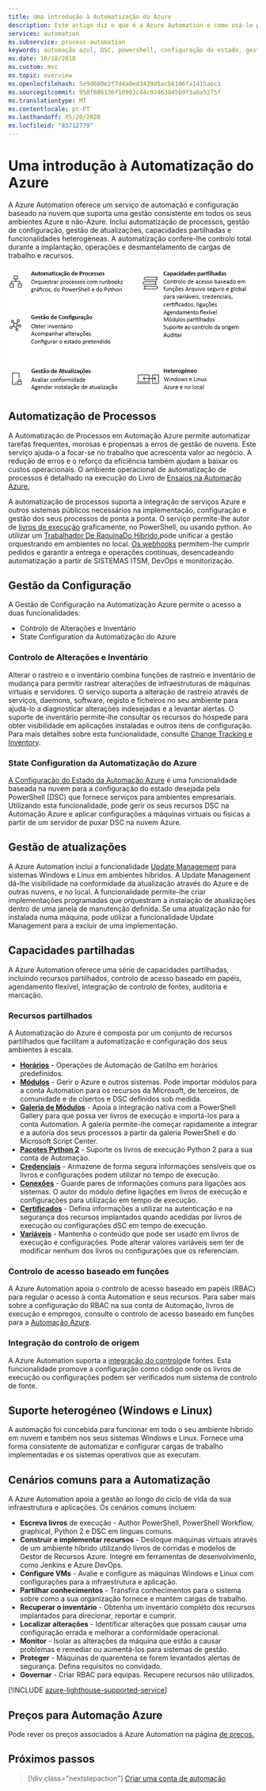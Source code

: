 ```yaml
---
title: Uma introdução à Automatização do Azure
description: Este artigo diz o que é a Azure Automation e como usá-lo para automatizar o ciclo de vida de infraestruturas e aplicações.
services: automation
ms.subservice: process-automation
keywords: automação azul, DSC, powershell, configuração do estado, gestão de atualizações, rastreio de alterações, DSC, inventário, livros de execução, python, gráfico
ms.date: 10/18/2018
ms.custom: mvc
ms.topic: overview
ms.openlocfilehash: 5e9d680e2f7d4a0ed3439d5acb6106fa1415aec1
ms.sourcegitcommit: 958f086136f10903c44c92463845b9f3a6a5275f
ms.translationtype: MT
ms.contentlocale: pt-PT
ms.lasthandoff: 05/20/2020
ms.locfileid: "83712779"
---
```

# <a name="an-introduction-to-azure-automation"></a>Uma introdução à Automatização do Azure

A Azure Automation oferece um serviço de automação e configuração baseado na nuvem que suporta uma gestão consistente em todos os seus ambientes Azure e não-Azure. Inclui automatização de processos, gestão de configuração, gestão de atualizações, capacidades partilhadas e funcionalidades heterogéneas. A automatização confere-lhe controlo total durante a implantação, operações e desmantelamento de cargas de trabalho e recursos.

![Capacidades de automatização](media/automation-overview/automation-overview.png)

## <a name="process-automation"></a>Automatização de Processos

A Automatização de Processos em Automação Azure permite automatizar tarefas frequentes, morosas e propensas a erros de gestão de nuvens. Este serviço ajuda-o a focar-se no trabalho que acrescenta valor ao negócio. A redução de erros e o reforço da eficiência também ajudam a baixar os custos operacionais. O ambiente operacional de automatização de processos é detalhado na execução do Livro de [Ensaios na Automação Azure.](automation-runbook-execution.md)

A automatização de processos suporta a integração de serviços Azure e outros sistemas públicos necessários na implementação, configuração e gestão dos seus processos de ponta a ponta. O serviço permite-lhe autor de [livros de execução](automation-runbook-types.md) graficamente, no PowerShell, ou usando python. Ao utilizar um [Trabalhador De RaquinaDo Híbrido,](automation-hybrid-runbook-worker.md)pode unificar a gestão orquestrando em ambientes no local. [Os webhooks](automation-webhooks.md) permitem-lhe cumprir pedidos e garantir a entrega e operações contínuas, desencadeando automatização a partir de SISTEMAS ITSM, DevOps e monitorização. 

## <a name="configuration-management"></a>Gestão da Configuração

A Gestão de Configuração na Automatização Azure permite o acesso a duas funcionalidades:

* Controlo de Alterações e Inventário
* State Configuration da Automatização do Azure

### <a name="change-tracking-and-inventory"></a>Controlo de Alterações e Inventário

Alterar o rastreio e o inventário combina funções de rastreio e inventário de mudança para permitir rastrear alterações de infraestruturas de máquinas virtuais e servidores. O serviço suporta a alteração de rastreio através de serviços, daemons, software, registo e ficheiros no seu ambiente para ajudá-lo a diagnosticar alterações indesejadas e a levantar alertas. O suporte de inventário permite-lhe consultar os recursos do hóspede para obter visibilidade em aplicações instaladas e outros itens de configuração. Para mais detalhes sobre esta funcionalidade, consulte [Change Tracking e Inventory](change-tracking.md).

### <a name="azure-automation-state-configuration"></a>State Configuration da Automatização do Azure

[A Configuração do Estado da Automação Azure](automation-dsc-overview.md) é uma funcionalidade baseada na nuvem para a configuração do estado desejada pela PowerShell (DSC) que fornece serviços para ambientes empresariais. Utilizando esta funcionalidade, pode gerir os seus recursos DSC na Automação Azure e aplicar configurações a máquinas virtuais ou físicas a partir de um servidor de puxar DSC na nuvem Azure. 

## <a name="update-management"></a>Gestão de atualizações

A Azure Automation inclui a funcionalidade [Update Management](automation-update-management.md) para sistemas Windows e Linux em ambientes híbridos. A Update Management dá-lhe visibilidade na conformidade da atualização através do Azure e de outras nuvens, e no local. A funcionalidade permite-lhe criar implementações programadas que orquestram a instalação de atualizações dentro de uma janela de manutenção definida. Se uma atualização não for instalada numa máquina, pode utilizar a funcionalidade Update Management para a excluir de uma implementação.

## <a name="shared-capabilities"></a>Capacidades partilhadas

A Azure Automation oferece uma série de capacidades partilhadas, incluindo recursos partilhados, controlo de acesso baseado em papéis, agendamento flexível, integração de controlo de fontes, auditoria e marcação.

### <a name="shared-resources"></a><a name="shared-resources"></a>Recursos partilhados

A Automatização do Azure é composta por um conjunto de recursos partilhados que facilitam a automatização e configuração dos seus ambientes à escala.

* **[Horários](automation-schedules.md)** - Operações de Automação de Gatilho em horários predefinidos.
* **[Módulos](automation-integration-modules.md)** - Gerir o Azure e outros sistemas. Pode importar módulos para a conta Automation para os recursos da Microsoft, de terceiros, de comunidade e de císertos e DSC definidos sob medida.
* **[Galeria de Módulos](automation-runbook-gallery.md)** - Apoia a integração nativa com a PowerShell Gallery para que possa ver livros de execução e importá-los para a conta Automation. A galeria permite-lhe começar rapidamente a integrar e a autoria dos seus processos a partir da galeria PowerShell e do Microsoft Script Center.
* **[Pacotes Python 2](python-packages.md)** - Suporte os livros de execução Python 2 para a sua conta de Automação.
* **[Credenciais](automation-credentials.md)** - Armazene de forma segura informações sensíveis que os livros e configurações podem utilizar no tempo de execução.
* **[Conexões](automation-connections.md)** - Guarde pares de informações comuns para ligações aos sistemas. O autor do módulo define ligações em livros de execução e configurações para utilização em tempo de execução.
* **[Certificados](automation-certificates.md)** - Defina informações a utilizar na autenticação e na segurança dos recursos implantados quando acedidas por livros de execução ou configurações dSC em tempo de execução. 
* **[Variáveis](automation-variables.md)** - Mantenha o conteúdo que pode ser usado em livros de execução e configurações. Pode alterar valores variáveis sem ter de modificar nenhum dos livros ou configurações que os referenciam.

### <a name="role-based-access-control"></a>Controlo de acesso baseado em funções

A Azure Automation apoia o controlo de acesso baseado em papéis (RBAC) para regular o acesso à conta Automation e seus recursos. Para saber mais sobre a configuração do RBAC na sua conta de Automação, livros de execução e empregos, consulte o controlo de acesso baseado em funções para a [Automação Azure](automation-role-based-access-control.md).

### <a name="source-control-integration"></a>Integração do controlo de origem

A Azure Automation suporta a [integração do controlo](source-control-integration.md)de fontes. Esta funcionalidade promove a configuração como código onde os livros de execução ou configurações podem ser verificados num sistema de controlo de fonte.

## <a name="heterogeneous-support-windows-and-linux"></a>Suporte heterogéneo (Windows e Linux)

A automação foi concebida para funcionar em todo o seu ambiente híbrido em nuvem e também nos seus sistemas Windows e Linux. Fornece uma forma consistente de automatizar e configurar cargas de trabalho implementadas e os sistemas operativos que as executam.

## <a name="common-scenarios-for-automation"></a>Cenários comuns para a Automatização

A Azure Automation apoia a gestão ao longo do ciclo de vida da sua infraestrutura e aplicações. Os cenários comuns incluem:

* **Escreva livros** de execução - Author PowerShell, PowerShell Workflow, graphical, Python 2 e DSC em línguas comuns. 
* **Construir e implementar recursos** - Desloque máquinas virtuais através de um ambiente híbrido utilizando livros de corridas e modelos de Gestor de Recursos Azure. Integre em ferramentas de desenvolvimento, como Jenkins e Azure DevOps.
* **Configure VMs** - Avalie e configure as máquinas Windows e Linux com configurações para a infraestrutura e aplicação.
* **Partilhar conhecimentos** - Transfira conhecimentos para o sistema sobre como a sua organização fornece e mantém cargas de trabalho. 
* **Recuperar o inventário** - Obtenha um inventário completo dos recursos implantados para direcionar, reportar e cumprir. 
* **Localizar alterações** - Identificar alterações que possam causar uma configuração errada e melhorar a conformidade operacional.
* **Monitor** - Isolar as alterações da máquina que estão a causar problemas e remediar ou aumentá-los para sistemas de gestão.
* **Proteger** - Máquinas de quarentena se forem levantados alertas de segurança. Defina requisitos no convidado.
* **Governar** - Criar RBAC para equipas. Recupere recursos não utilizados.

[!INCLUDE [azure-lighthouse-supported-service](../../includes/azure-lighthouse-supported-service.md)]

## <a name="pricing-for-azure-automation"></a>Preços para Automação Azure

Pode rever os preços associados à Azure Automation na página [de preços.](https://azure.microsoft.com/pricing/details/automation/)

## <a name="next-steps"></a>Próximos passos

> [!div class="nextstepaction"]
> [Criar uma conta de automação](automation-quickstart-create-account.md)

